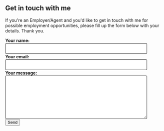 <h2>Get in touch with me</h2>
<p>If you're an Employer/Agent and you'd like to get in touch with me for possible employment opportunities, please fill up the form below with your details. Thank you. </p>           
  <form action="https://formspree.io/f/mlearnqr" method="POST">
    <label>
      <strong>Your name:</strong><br>
      <input type="text" name="name" style="width:90%;border: 2px solid gray; border-radius: 4px; padding:8px 10px;">
    </label>
    <br>
    <label>
      <strong>Your email:</strong><br>
      <input type="email" name="_replyto" style="width:90%;border: 2px solid gray; border-radius: 4px; padding:8px 10px;">
     </label>
     <br>
    <label>
      <strong>Your message:</strong><br>
      <textarea name="message" rows="8" cols="50"  style="width:90%;border: 2px solid gray; border-radius: 4px; padding:8px 10px;"></textarea>
    </label>
    <!-- your other form fields go here -->
    <br>
    <button type="submit">Send</button>
</form>

